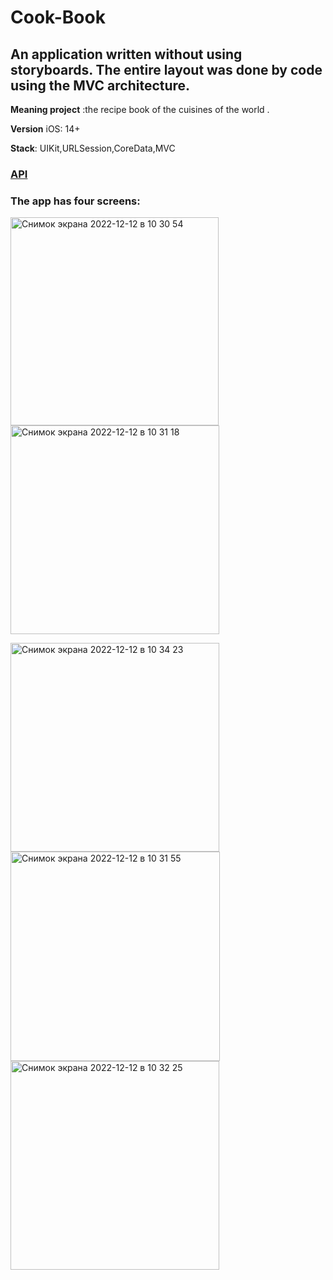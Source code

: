 # Cook-Book
## An application written without using storyboards. The entire layout was done by code using the MVC architecture.

**Meaning project** :the recipe book of the cuisines of the world .

**Version** iOS: 14+

**Stack**: UIKit,URLSession,CoreData,MVC
### [API](https://spoonacular.com/food-api)

### The app has four screens:


<img width="333" alt="Снимок экрана 2022-12-12 в 10 30 54" src="https://user-images.githubusercontent.com/110721351/206976921-809be607-b6e8-4689-a680-9a1b586c3f85.png"> <img width="334" alt="Снимок экрана 2022-12-12 в 10 31 18" src="https://user-images.githubusercontent.com/110721351/206976931-8bba6ba7-4e97-4181-b468-4dea5ece76d2.png">

<img width="334" alt="Снимок экрана 2022-12-12 в 10 34 23" src="https://user-images.githubusercontent.com/110721351/206977290-ae67f58a-eb74-45ac-abb6-0f4014987061.png"> <img width="335" alt="Снимок экрана 2022-12-12 в 10 31 55" src="https://user-images.githubusercontent.com/110721351/206976959-4efa4a83-1884-4ffa-bfa8-bd6ccfaf248b.png">
<img width="334" alt="Снимок экрана 2022-12-12 в 10 32 25" src="https://user-images.githubusercontent.com/110721351/206976970-bd3f7592-36ed-4737-aa5a-1fcf4164d712.png">
